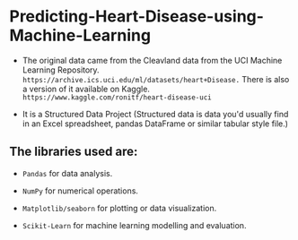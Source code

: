 # Predicting-Heart-Disease-using-Machine-Learning

*  The original data came from the Cleavland data from the UCI Machine Learning Repository. `https://archive.ics.uci.edu/ml/datasets/heart+Disease.`
   There is also a version of it available on Kaggle. `https://www.kaggle.com/ronitf/heart-disease-uci`


* It is a Structured Data Project (Structured data is data you'd usually find in an Excel spreadsheet, pandas DataFrame or similar tabular style file.)


## The libraries used are:
  * `Pandas` for data analysis.

  * `NumPy` for numerical operations.

  * `Matplotlib/seaborn` for plotting or data visualization.

  * `Scikit-Learn` for machine learning modelling and evaluation.
